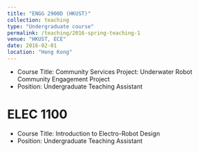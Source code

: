 ```yaml
---
title: "ENGG 2900D (HKUST)"
collection: teaching
type: "Undergraduate course"
permalink: /teaching/2016-spring-teaching-1
venue: "HKUST, ECE"
date: 2016-02-01
location: "Hong Kong"
---
```


* Course Title: Community Services Project: Underwater Robot Community Engagement Project
* Position: Undergraduate Teaching Assistant

ELEC 1100
======
* Course Title: Introduction to Electro-Robot Design
* Position: Undergraduate Teaching Assistant
